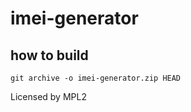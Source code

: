 # imei-generator

## how to build

```
git archive -o imei-generator.zip HEAD
```

Licensed by MPL2
